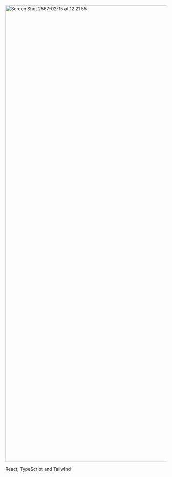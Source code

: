 <img width="1429" alt="Screen Shot 2567-02-15 at 12 21 55" src="https://github.com/sUmpimai/port-freelance/assets/31444616/f4091ee2-3df4-4d6f-8771-fd293295abdd">


React, TypeScript and Tailwind 
